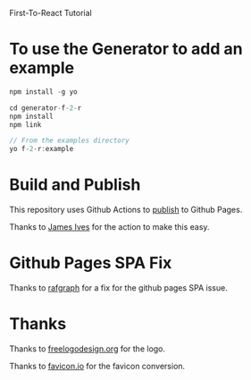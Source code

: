 First-To-React Tutorial

# To use the Generator to add an example

```javascript
npm install -g yo

cd generator-f-2-r
npm install
npm link

// From the examples directory
yo f-2-r:example
```

# Build and Publish

This repository uses Github Actions to [publish](https://github.com/marketplace/actions/deploy-to-github-pages) to Github Pages.

Thanks to [James Ives](https://github.com/JamesIves/github-pages-deploy-action) for the action to make this easy.

# Github Pages SPA Fix

Thanks to [rafgraph](https://github.com/rafgraph/spa-github-pages) for a fix for the github pages SPA issue.

# Thanks

Thanks to [freelogodesign.org](freelogodesign.org) for the logo.

Thanks to [favicon.io](https://favicon.io/favicon-converter/) for the favicon conversion.